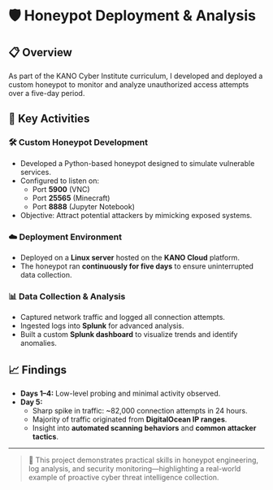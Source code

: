 # 🛡️ Honeypot Deployment & Analysis

## 📋 Overview
As part of the KANO Cyber Institute curriculum, I developed and deployed a custom honeypot to monitor and analyze unauthorized access attempts over a five-day period.

## 🔧 Key Activities

### 🛠️ Custom Honeypot Development
- Developed a Python-based honeypot designed to simulate vulnerable services.
- Configured to listen on:
  - Port **5900** (VNC)
  - Port **25565** (Minecraft)
  - Port **8888** (Jupyter Notebook)
- Objective: Attract potential attackers by mimicking exposed systems.

### ☁️ Deployment Environment
- Deployed on a **Linux server** hosted on the **KANO Cloud** platform.
- The honeypot ran **continuously for five days** to ensure uninterrupted data collection.

### 📊 Data Collection & Analysis
- Captured network traffic and logged all connection attempts.
- Ingested logs into **Splunk** for advanced analysis.
- Built a custom **Splunk dashboard** to visualize trends and identify anomalies.

## 📈 Findings
- **Days 1–4:** Low-level probing and minimal activity observed.
- **Day 5:** 
  - Sharp spike in traffic: ~82,000 connection attempts in 24 hours.
  - Majority of traffic originated from **DigitalOcean IP ranges**.
  - Insight into **automated scanning behaviors** and **common attacker tactics**.

---

> 🧠 This project demonstrates practical skills in honeypot engineering, log analysis, and security monitoring—highlighting a real-world example of proactive cyber threat intelligence collection.


